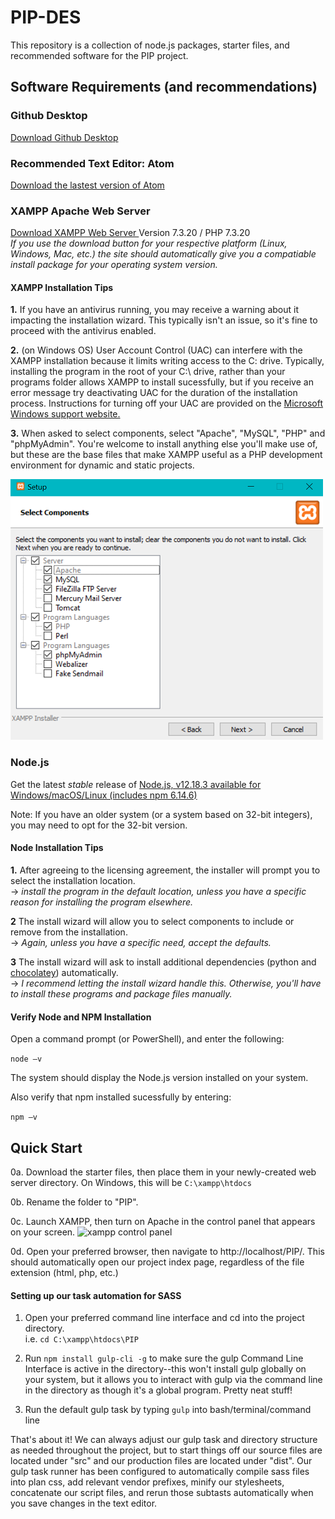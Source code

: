 # PIP-DES

This repository is a collection of node.js packages, starter files, and recommended software for the PIP project. 

## Software Requirements (and recommendations)

### Github Desktop
 <a href="https://desktop.github.com/"> Download Github Desktop</a>

### Recommended Text Editor: Atom 
<a href="https://atom.io/" target="_blank"> Download the lastest version of Atom</a>

### XAMPP Apache Web Server
<a href="https://www.apachefriends.org/download.html"> Download XAMPP Web Server </a> Version 7.3.20 / PHP 7.3.20 
<br> *If you use the download button for your respective platform (Linux, Windows, Mac, etc.) the site should automatically give you a compatiable install package for your operating system version.*

#### XAMPP Installation Tips

**1.** If you have an antivirus running, you may receive a warning about it impacting the installation wizard. This typically isn't an issue, so it's fine to proceed with the antivirus enabled. 

**2.** (on Windows OS) User Account Control (UAC) can interfere with the XAMPP installation because it limits writing access to the C: drive. Typically, installing the program in the root of your C:\ drive, rather than your programs folder allows XAMPP to install sucessfully, but if you receive an error message try deactivating UAC for the duration of the installation process. Instructions for turning off your UAC are provided on the <a href="https://support.microsoft.com/en-us/help/17228/windows-protect-my-pc-from-viruses#">Microsoft Windows support website.</a>

**3.** When asked to select components, select "Apache", "MySQL", "PHP" and "phpMyAdmin". You're welcome to install anything else you'll make use of, but these are the base files that make XAMPP useful as a PHP development environment for dynamic and static projects. 

![xampp components to install](https://raw.githubusercontent.com/kfickle/images/34536f1bbf01ae2ea4d17a0d3634cd9df55b3514/xampp-components.PNG)

### Node.js
Get the latest *stable* release of <a href="https://nodejs.org/en/download/" target="_blank">Node.js, v12.18.3 available for Windows/macOS/Linux (includes npm 6.14.6) </a>

Note: If you have an older system (or a system based on 32-bit integers), you may need to opt for the 32-bit version.

#### Node Installation Tips

**1.** After agreeing to the licensing agreement, the installer will prompt you to select the installation location. 
 <br> -> *install the program in the default location, unless you have a specific reason for installing the program elsewhere.*

**2** The install wizard will allow you to select components to include or remove from the installation. 
  <br> -> *Again, unless you have a specific need, accept the defaults.*

**3** The install wizard will ask to install additional dependencies (python and <a href="https://chocolatey.org/packages/nodejs">chocolatey</a>) automatically.
 <br>  -> *I recommend letting the install wizard handle this. Otherwise, you'll have to install these programs and package files manually.*


#### Verify Node and NPM Installation
Open a command prompt (or PowerShell), and enter the following:

```node –v```

The system should display the Node.js version installed on your system. 

Also verify that npm installed sucessfully by entering:

```npm –v```

## Quick Start
0a. Download the starter files, then place them in your newly-created web server directory. On Windows, this will be ```C:\xampp\htdocs``` 

0b. Rename the folder to "PIP".

0c. Launch XAMPP, then turn on Apache in the control panel that appears on your screen.
![xampp control panel](https://raw.githubusercontent.com/kfickle/images/master/xampp%20cntrl.PNG)

0d. Open your preferred browser, then navigate to http://localhost/PIP/. This should automatically open our project index page, regardless of the file extension (html, php, etc.)

#### Setting up our task automation for SASS

1. Open your preferred command line interface and cd into the project directory. <br> i.e. ``` cd C:\xampp\htdocs\PIP ```

2. Run ```npm install gulp-cli -g``` to make sure the gulp Command Line Interface is active in the directory--this won't install gulp globally on your system, but it allows you to interact with gulp via the command line in the directory as though it's a global program. Pretty neat stuff!

3. Run the default gulp task by typing ```gulp``` into bash/terminal/command line <br> 

That's about it! We can always adjust our gulp task and directory structure as needed throughout the project, but to start things off our source files are located under "src" and our production files are located under "dist". Our gulp task runner has been configured to automatically compile sass files into plan css, add relevant vendor prefixes, minify our stylesheets, concatenate our script files, and rerun those subtasts automatically when you save changes in the text editor.


